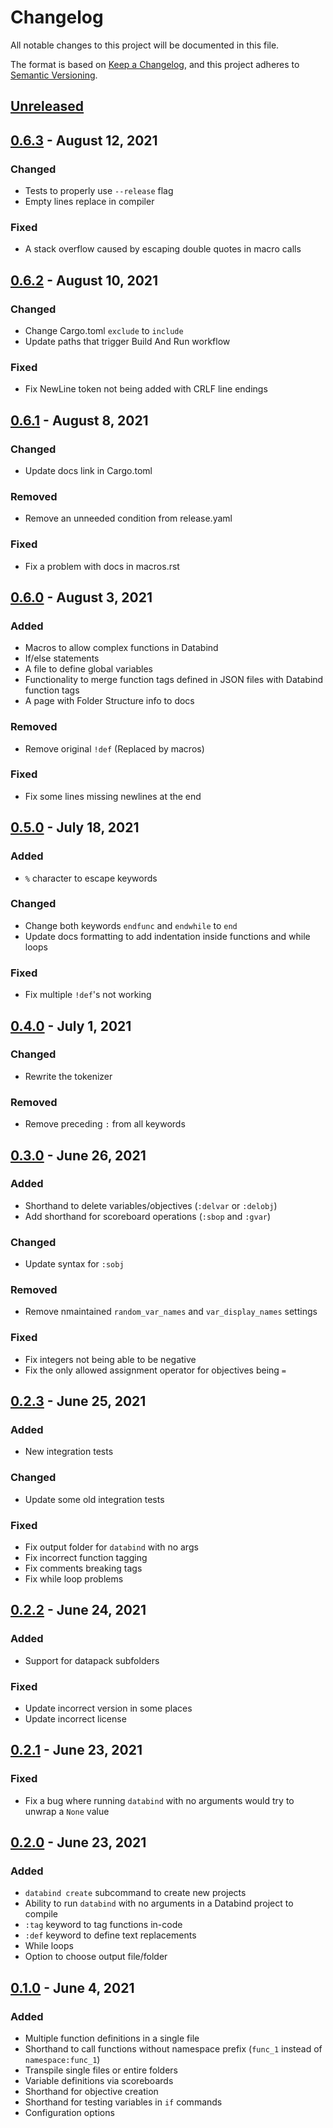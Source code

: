 # Changelog

All notable changes to this project will be documented in this file.

The format is based on [Keep a Changelog](https://keepachangelog.com/en/1.0.0/),
and this project adheres to [Semantic Versioning](https://semver.org/spec/v2.0.0.html).

## [Unreleased]

## [0.6.3] - August 12, 2021

### Changed

- Tests to properly use `--release` flag
- Empty lines replace in compiler

### Fixed

- A stack overflow caused by escaping double quotes in macro calls

## [0.6.2] - August 10, 2021

### Changed

- Change Cargo.toml `exclude` to `include`
- Update paths that trigger Build And Run workflow

### Fixed

- Fix NewLine token not being added with CRLF line endings

## [0.6.1] - August 8, 2021

### Changed

- Update docs link in Cargo.toml

### Removed

- Remove an unneeded condition from release.yaml

### Fixed

- Fix a problem with docs in macros.rst

## [0.6.0] - August 3, 2021

### Added

- Macros to allow complex functions in Databind
- If/else statements
- A file to define global variables
- Functionality to merge function tags defined in JSON files with Databind function tags
- A page with Folder Structure info to docs

### Removed

- Remove original `!def` (Replaced by macros)

### Fixed

- Fix some lines missing newlines at the end

## [0.5.0] - July 18, 2021

### Added

- `%` character to escape keywords

### Changed

- Change both keywords `endfunc` and `endwhile` to `end`
- Update docs formatting to add indentation inside functions and while loops

### Fixed

- Fix multiple `!def`'s not working

## [0.4.0] - July 1, 2021

### Changed

- Rewrite the tokenizer

### Removed

- Remove preceding `:` from all keywords

## [0.3.0] - June 26, 2021

### Added

- Shorthand to delete variables/objectives (`:delvar` or `:delobj`)
- Add shorthand for scoreboard operations (`:sbop` and `:gvar`)

### Changed

- Update syntax for `:sobj`

### Removed

- Remove nmaintained `random_var_names` and `var_display_names`
  settings

### Fixed

- Fix integers not being able to be negative
- Fix the only allowed assignment operator for objectives being `=`

## [0.2.3] - June 25, 2021

### Added

- New integration tests

### Changed

- Update some old integration tests

### Fixed

- Fix output folder for `databind` with no args
- Fix incorrect function tagging
- Fix comments breaking tags
- Fix while loop problems

## [0.2.2] - June 24, 2021

### Added

- Support for datapack subfolders

### Fixed

- Update incorrect version in some places
- Update incorrect license

## [0.2.1] - June 23, 2021

### Fixed

- Fix a bug where running `databind` with no arguments would try to
  unwrap a `None` value

## [0.2.0] - June 23, 2021

### Added

- `databind create` subcommand to create new projects
- Ability to run `databind` with no arguments in a Databind project to compile
- `:tag` keyword to tag functions in-code
- `:def` keyword to define text replacements
- While loops
- Option to choose output file/folder

## [0.1.0] - June 4, 2021

### Added

- Multiple function definitions in a single file
- Shorthand to call functions without namespace prefix (`func_1` instead of `namespace:func_1`)
- Transpile single files or entire folders
- Variable definitions via scoreboards
- Shorthand for objective creation
- Shorthand for testing variables in `if` commands
- Configuration options

[0.1.0]: https://github.com/MysteryBlokHed/databind/releases/tag/v0.1.0
[0.2.0]: https://github.com/MysteryBlokHed/databind/compare/v0.1.0...v0.2.0
[0.2.1]: https://github.com/MysteryBlokHed/databind/compare/v0.2.0...v0.2.1
[0.2.2]: https://github.com/MysteryBlokHed/databind/compare/v0.2.1...v0.2.2
[0.2.3]: https://github.com/MysteryBlokHed/databind/compare/v0.2.2...v0.2.3
[0.3.0]: https://github.com/MysteryBlokHed/databind/compare/v0.2.3...v0.3.0
[0.4.0]: https://github.com/MysteryBlokHed/databind/compare/v0.3.0...v0.4.0
[0.5.0]: https://github.com/MysteryBlokHed/databind/compare/v0.4.0...v0.5.0
[0.6.0]: https://github.com/MysteryBlokHed/databind/compare/v0.5.0...v0.6.0
[0.6.1]: https://github.com/MysteryBlokHed/databind/compare/v0.6.0...v0.6.1
[0.6.2]: https://github.com/MysteryBlokHed/databind/compare/v0.6.1...v0.6.2
[0.6.3]: https://github.com/MysteryBlokHed/databind/compare/v0.6.2...v0.6.3
[unreleased]: https://github.com/MysteryBlokHed/databind/compare/v0.6.3...HEAD
